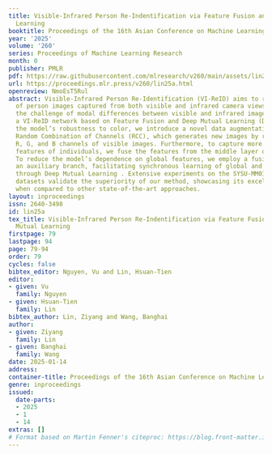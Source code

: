 ```yaml
---
title: Visible-Infrared Person Re-Indentification via Feature Fusion and Deep Mutual
  Learning
booktitle: Proceedings of the 16th Asian Conference on Machine Learning
year: '2025'
volume: '260'
series: Proceedings of Machine Learning Research
month: 0
publisher: PMLR
pdf: https://raw.githubusercontent.com/mlresearch/v260/main/assets/lin25a/lin25a.pdf
url: https://proceedings.mlr.press/v260/lin25a.html
openreview: NmoEsT5Rul
abstract: Visible-Infrared Person Re-Identification (VI-ReID) aims to retrieve a set
  of person images captured from both visible and infrared camera views. Addressing
  the challenge of modal differences between visible and infrared images, we propose
  a VI-ReID network based on Feature Fusion and Deep Mutual Learning (DML). To enhance
  the model’s robustness to color, we introduce a novel data augmentation method called
  Random Combination of Channels (RCC), which generates new images by randomly combining
  R, G, and B channels of visible images. Furthermore, to capture more informative
  features of individuals, we fuse the features from the middle layer of the network.
  To reduce the model’s dependence on global features, we employ a fusion branch as
  an auxiliary branch, facilitating synchronous learning of global and fusion branches
  through Deep Mutual Learning . Extensive experiments on the SYSU-MM01 and RegDB
  datasets validate the superiority of our method, showcasing its excellent performance
  when compared to other state-of-the-art approaches.
layout: inproceedings
issn: 2640-3498
id: lin25a
tex_title: Visible-Infrared Person Re-Indentification via Feature Fusion and Deep
  Mutual Learning
firstpage: 79
lastpage: 94
page: 79-94
order: 79
cycles: false
bibtex_editor: Nguyen, Vu and Lin, Hsuan-Tien
editor:
- given: Vu
  family: Nguyen
- given: Hsuan-Tien
  family: Lin
bibtex_author: Lin, Ziyang and Wang, Banghai
author:
- given: Ziyang
  family: Lin
- given: Banghai
  family: Wang
date: 2025-01-14
address:
container-title: Proceedings of the 16th Asian Conference on Machine Learning
genre: inproceedings
issued:
  date-parts:
  - 2025
  - 1
  - 14
extras: []
# Format based on Martin Fenner's citeproc: https://blog.front-matter.io/posts/citeproc-yaml-for-bibliographies/
---
```


